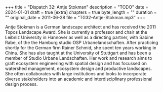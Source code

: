 +++
title = "Dispatch 32: Antje Stokman"
description = "TODO"
date = 2024-01-01
draft = true
[extra]
chapters = true
byte_length = ""
duration = ""
original_date = 2011-06-28
file = "TG32-Antje-Stokman.mp3"
+++

Antje Stokman is a German landscape architect and has received the 2011 Topos Landscape Award. She is currently a professor and chair at the Leibniz University in Hannover as well as a directing partner, with Sabine Rabe, of the the Hamburg studio OSP Urbanelandschaften. After practicing shortly for the German firm Rainer Schmid, she spent ten years working in China. She has also taught at the University of Stuttgart and has been a member of Studio Urbane Landschaften. Her work and research aims to graft ecosystem engineering with spatial design and has focussed on watershed management, ecosystem design and productive landscapes. She often collaborates with large institutions and looks to incorporate diverse stakeholders into an academic and interdisciplinary professional design process. 